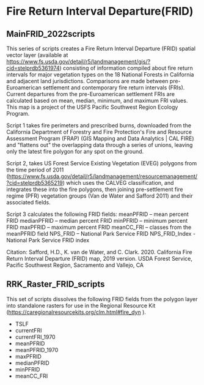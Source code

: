 # Fire Return Interval Departure(FRID)

## MainFRID_2022scripts
This series of scripts creates a Fire Return Interval Departure (FRID) spatial vector layer (available at https://www.fs.usda.gov/detail/r5/landmanagement/gis/?cid=stelprdb5361974) consisting of information compiled about fire return intervals for major vegetation types on the 18 National Forests in California and adjacent land jurisdictions. Comparisons are made between pre-Euroamerican settlement and contemporary fire return intervals (FRIs). Current departures from the pre-Euroamerican settlement FRIs are calculated based on mean, median, minimum, and maximum FRI values. This map is a project of the USFS Pacific Southwest Region Ecology Program.
 
Script 1 takes fire perimeters and prescribed burns,  downloaded from the  California Department of Forestry and Fire Protection's Fire and Resource Assessment Program (FRAP) (GIS Mapping and Data Analytics | CAL FIRE)  and "flattens out" the overlapping data through a series of unions, leaving only the latest fire polygon for any spot on the ground.
 
Script 2, takes US Forest Service Existing Vegetation (EVEG) polygons from the time period of 2011 (https://www.fs.usda.gov/detail/r5/landmanagement/resourcemanagement/?cid=stelprdb5365219) which uses the CALVEG classification,  and integrates these into the fire polygons, then joining pre-settlement fire regime (PFR) vegetation groups (Van de Water and Safford 2011) and their associated fields.
 
Script 3 calculates the following FRID fields:
meanPFRID – mean percent FRID
medianPFRID – median percent FRID
minPFRID – minimum percent FRID
maxPFRID – maximum percent FRID
meanCC_FRI – classes from the meanPFRID field
NPS_FRID – National Park Service FRID
NPS_FRID_Index - National Park Service FRID index
 
Citation:  Safford, H.D., K. van de Water, and C. Clark. 2020. California Fire Return Interval Departure (FRID) map, 2019 version. USDA Forest Service, Pacific Southwest Region, Sacramento and Vallejo, CA
 
## RRK_Raster_FRID_scripts
This set of scripts dissolves the following FRID fields from the polygon layer into standalone rasters for use in the Regional Resource Kit (https://caregionalresourcekits.org/clm.html#fire_dyn ).
- TSLF
- currentFRI
- currentFRI_1970
- meanPFRID
- meanPFRID_1970
- maxPFRID
- medianPFRID
- minPFRID
- meanCC_FRI